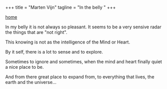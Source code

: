 +++
title = "Marten Vijn"
tagline = "In the belly "
+++


[home](</>)

In my belly it is not always so pleasant. It seems to be
a very sensive radar the things that are "not right".

This knowing is not as the intelligence of the Mind or Heart.

By it self, there is a lot to sense and to explore. 

Sometimes to ignore and sometimes, when the mind 
and heart finally quiet a nice place to be. 

And from there great place to expand from,
to everything that lives, the earth and the universe...  


